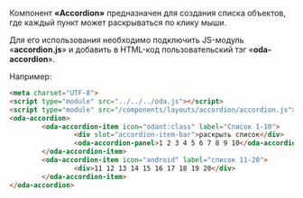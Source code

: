 Компонент **«Accordion»** предназначен для создания списка объектов, где каждый пункт может раскрываться по клику мыши.

Для его использования необходимо подключить JS-модуль «**accordion.js**» и добавить в HTML-код пользовательский тэг «**oda-accordion**».

Например:

```html _run_line_edit_[demo.html]_h=300_
<meta charset="UTF-8">
<script type="module" src="../../../oda.js"></script>
<script type="module" src="/components/layouts/accordion/accordion.js"></script>
<oda-accordion>
        <oda-accordion-item icon="odant:class" label="Список 1-10">
                <div slot="accordion-item-bar">раскрыть список</div>
                <oda-accordion-panel>1 2 3 4 5 6 7 8 9 10</oda-accordion-panel>
        </oda-accordion-item>
        <oda-accordion-item icon="android" label="список 11-20">
                <div>11 12 13 14 15 16 17 18 19 20</div>
        </oda-accordion-item>
</oda-accordion>
```

